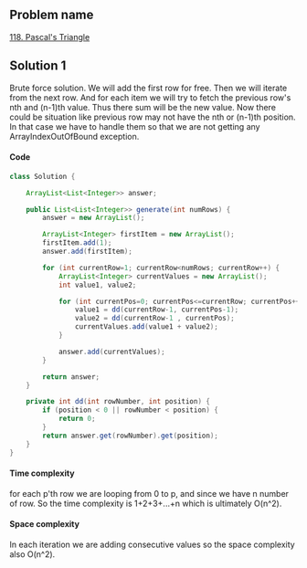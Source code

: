 ## Problem name
[118. Pascal's Triangle](https://leetcode.com/problems/pascals-triangle/description/)


## Solution 1
Brute force solution. We will add the first row for free. Then we will iterate from the next row. And for each item we will try to fetch the previous row's nth and (n-1)th value. Thus there sum will be the new value. Now there could be situation like previous row may not have the nth or (n-1)th position. In that case we have to handle them so that we are not getting any ArrayIndexOutOfBound exception.


#### Code
```java
class Solution {

    ArrayList<List<Integer>> answer;

    public List<List<Integer>> generate(int numRows) {
        answer = new ArrayList();

        ArrayList<Integer> firstItem = new ArrayList();
        firstItem.add(1);
        answer.add(firstItem);

        for (int currentRow=1; currentRow<numRows; currentRow++) {
            ArrayList<Integer> currentValues = new ArrayList();
            int value1, value2;

            for (int currentPos=0; currentPos<=currentRow; currentPos++) {
                value1 = dd(currentRow-1, currentPos-1);
                value2 = dd(currentRow-1 , currentPos);
                currentValues.add(value1 + value2);
            }

            answer.add(currentValues);
        }

        return answer;
    }

    private int dd(int rowNumber, int position) {
        if (position < 0 || rowNumber < position) {
            return 0;
        }
        return answer.get(rowNumber).get(position);
    }
}
```


#### Time complexity
for each p'th row we are looping from 0 to p, and since we have n number of row. So the time complexity is 1+2+3+...+n which is ultimately O(n^2).


#### Space complexity
In each iteration we are adding consecutive values so the space complexity also O(n^2).